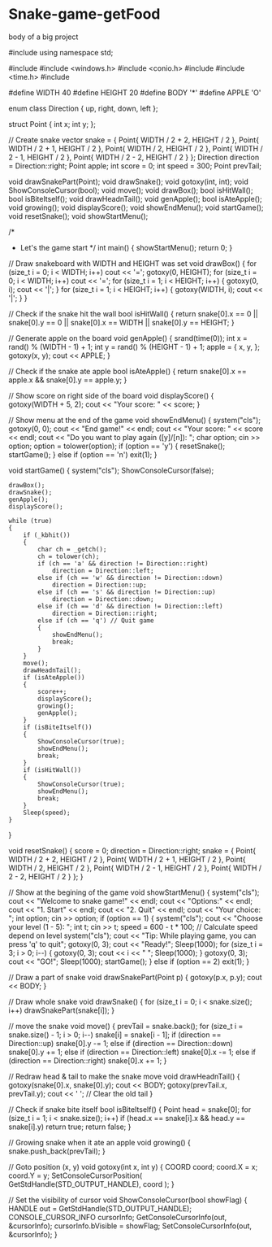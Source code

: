 # Snake-game-getFood
body of a big project

#include <iostream>
using namespace std;


#include <vector>
#include <windows.h>
#include <conio.h>
#include <cstring>
#include <time.h>
#include <random>

#define WIDTH 40
#define HEIGHT 20
#define BODY '*'
#define APPLE 'O'

enum class Direction
{
	up,
	right,
	down,
	left
};

struct Point
{
	int x;
	int y;
};


// Create snake
vector<Point> snake = {
	Point{ WIDTH / 2 + 2, HEIGHT / 2 },
	Point{ WIDTH / 2 + 1, HEIGHT / 2 },
	Point{ WIDTH / 2, HEIGHT / 2 },
	Point{ WIDTH / 2 - 1, HEIGHT / 2 },
	Point{ WIDTH / 2 - 2, HEIGHT / 2 }
};
Direction direction = Direction::right;
Point apple;
int score = 0;
int speed = 300;
Point prevTail;


void drawSnakePart(Point);
void drawSnake();
void gotoxy(int, int);
void ShowConsoleCursor(bool);
void move();
void drawBox();
bool isHitWall();
bool isBiteItself();
void drawHeadnTail();
void genApple();
bool isAteApple();
void growing();
void displayScore();
void showEndMenu();
void startGame();
void resetSnake();
void showStartMenu();



/*
 * Let's the game start
 */
int main()
{
	showStartMenu();
	return 0;
}



// Draw snakeboard with WIDTH and HEIGHT was set
void drawBox()
{
	for (size_t i = 0; i < WIDTH; i++)
		cout << '=';
	gotoxy(0, HEIGHT);
	for (size_t i = 0; i < WIDTH; i++)
		cout << '=';
	for (size_t i = 1; i < HEIGHT; i++)
	{
		gotoxy(0, i);
		cout << '|';
	}
	for (size_t i = 1; i < HEIGHT; i++)
	{
		gotoxy(WIDTH, i);
		cout << '|';
	}
}

// Check if the snake hit the wall
bool isHitWall()
{
	return snake[0].x == 0 || snake[0].y == 0 || snake[0].x == WIDTH || snake[0].y == HEIGHT;
}

// Generate apple on the board
void genApple()
{
	srand(time(0));
	int x = rand() % (WIDTH - 1) + 1;
	int y = rand() % (HEIGHT - 1) + 1;
	apple = {
		x,
		y,
	};
	gotoxy(x, y);
	cout << APPLE;
}

// Check if the snake ate apple
bool isAteApple()
{
	return snake[0].x == apple.x && snake[0].y == apple.y;
}

// Show score on right side of the board
void displayScore()
{
	gotoxy(WIDTH + 5, 2);
	cout << "Your score: " << score;
}


// Show menu at the end of the game
void showEndMenu()
{
	system("cls");
	gotoxy(0, 0);
	cout << "End game!" << endl;
	cout << "Your score: " << score << endl;
	cout << "Do you want to play again ([y]/[n]): ";
	char option;
	cin >> option;
	option = tolower(option);
	if (option == 'y')
	{
		resetSnake();
		startGame();
	}
	else if (option == 'n')
		exit(1);
}

void startGame()
{
	system("cls");
	ShowConsoleCursor(false);

	drawBox();
	drawSnake();
	genApple();
	displayScore();

	while (true)
	{
		if (_kbhit())
		{
			char ch = _getch();
			ch = tolower(ch);
			if (ch == 'a' && direction != Direction::right)
				direction = Direction::left;
			else if (ch == 'w' && direction != Direction::down)
				direction = Direction::up;
			else if (ch == 's' && direction != Direction::up)
				direction = Direction::down;
			else if (ch == 'd' && direction != Direction::left)
				direction = Direction::right;
			else if (ch == 'q') // Quit game
			{
				showEndMenu();
				break;
			}
		}
		move();
		drawHeadnTail();
		if (isAteApple())
		{
			score++;
			displayScore();
			growing();
			genApple();
		}
		if (isBiteItself())
		{
			ShowConsoleCursor(true);
			showEndMenu();
			break;
		}
		if (isHitWall())
		{
			ShowConsoleCursor(true);
			showEndMenu();
			break;
		}
		Sleep(speed);
	}
}

void resetSnake()
{
	score = 0;
	direction = Direction::right;
	snake = {
		Point{ WIDTH / 2 + 2, HEIGHT / 2 },
		Point{ WIDTH / 2 + 1, HEIGHT / 2 },
		Point{ WIDTH / 2, HEIGHT / 2 },
		Point{ WIDTH / 2 - 1, HEIGHT / 2 },
		Point{ WIDTH / 2 - 2, HEIGHT / 2 }
	};
}

// Show at the begining of the game
void showStartMenu()
{
	system("cls");
	cout << "Welcome to snake game!" << endl;
	cout << "Options:" << endl;
	cout << "1. Start" << endl;
	cout << "2. Quit" << endl;
	cout << "Your choice: ";
	int option;
	cin >> option;
	if (option == 1)
	{
		system("cls");
		cout << "Choose your level (1 - 5): ";
		int t;
		cin >> t;
		speed = 600 - t * 100; // Calculate speed depend on level
		system("cls");
		cout << "Tip: While playing game, you can press 'q' to quit";
		gotoxy(0, 3);
		cout << "Ready!";
		Sleep(1000);
		for (size_t i = 3; i > 0; i--)
		{
			gotoxy(0, 3);
			cout << i << "         ";
			Sleep(1000);
		}
		gotoxy(0, 3);
		cout << "GO!";
		Sleep(1000);
		startGame();
	}
	else if (option == 2)
		exit(1);
}

// Draw a part of snake
void drawSnakePart(Point p)
{
	gotoxy(p.x, p.y);
	cout << BODY;
}

// Draw whole snake
void drawSnake()
{
	for (size_t i = 0; i < snake.size(); i++)
		drawSnakePart(snake[i]);
}

// move the snake
void move()
{
	prevTail = snake.back();
	for (size_t i = snake.size() - 1; i > 0; i--)
		snake[i] = snake[i - 1];
	if (direction == Direction::up)
		snake[0].y -= 1;
	else if (direction == Direction::down)
		snake[0].y += 1;
	else if (direction == Direction::left)
		snake[0].x -= 1;
	else if (direction == Direction::right)
		snake[0].x += 1;
}

// Redraw head & tail to make the snake move
void drawHeadnTail()
{
	gotoxy(snake[0].x, snake[0].y);
	cout << BODY;
	gotoxy(prevTail.x, prevTail.y);
	cout << ' '; // Clear the old tail
}

// Check if snake bite itself
bool isBiteItself()
{
	Point head = snake[0];
	for (size_t i = 1; i < snake.size(); i++)
		if (head.x == snake[i].x && head.y == snake[i].y)
			return true;
	return false;
}

// Growing snake when it ate an apple
void growing()
{
	snake.push_back(prevTail);
}

// Goto position (x, y)
void gotoxy(int x, int y)
{
	COORD coord;
	coord.X = x;
	coord.Y = y;
	SetConsoleCursorPosition(
		GetStdHandle(STD_OUTPUT_HANDLE),
		coord
	);
}

// Set the visibility of cursor
void ShowConsoleCursor(bool showFlag)
{
	HANDLE out = GetStdHandle(STD_OUTPUT_HANDLE);
	CONSOLE_CURSOR_INFO cursorInfo;
	GetConsoleCursorInfo(out, &cursorInfo);
	cursorInfo.bVisible = showFlag;
	SetConsoleCursorInfo(out, &cursorInfo);
}


